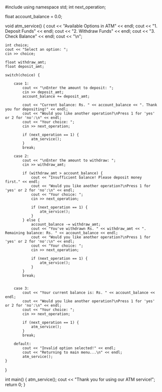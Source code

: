 #include <iostream>
using namespace std;
int next_operation;

float account_balance = 0.0;


void atm_service() {
    cout << "Available Options in ATM" << endl;
    cout << "1. Deposit Funds" << endl;
    cout << "2. Withdraw Funds" << endl;
    cout << "3. Check Balance" << endl;
    cout << "\n";

    int choice;
    cout << "Select an option: ";
    cin >> choice;

    float withdraw_amt;
    float deposit_amt;

    switch(choice) {

        case 1:
            cout << "\nEnter the amount to deposit: ";
            cin >> deposit_amt;
            account_balance += deposit_amt;

            cout << "Current balance: Rs. " << account_balance << ". Thank you for depositing!" << endl;
            cout << "Would you like another operation?\nPress 1 for 'yes' or 2 for 'no':\n" << endl;
            cout << "Your choice: ";
            cin >> next_operation;

            if (next_operation == 1) {
                atm_service();
            }
            break;

        case 2:
            cout << "\nEnter the amount to withdraw: ";
            cin >> withdraw_amt;

            if (withdraw_amt > account_balance) {
                cout << "Insufficient balance! Please deposit money first." << endl;
                cout << "Would you like another operation?\nPress 1 for 'yes' or 2 for 'no':\n" << endl;
                cout << "Your choice: ";
                cin >> next_operation;

                if (next_operation == 1) {
                    atm_service();
                }
            } else {
                account_balance -= withdraw_amt;
                cout << "You've withdrawn Rs. " << withdraw_amt << ". Remaining balance: Rs. " << account_balance << endl;
                cout << "Would you like another operation?\nPress 1 for 'yes' or 2 for 'no':\n" << endl;
                cout << "Your choice: ";
                cin >> next_operation;

                if (next_operation == 1) {
                    atm_service();
                }
            }
            break;

     
        case 3:
            cout << "Your current balance is: Rs. " << account_balance << endl;
            cout << "Would you like another operation?\nPress 1 for 'yes' or 2 for 'no':\n" << endl;
            cout << "Your choice: ";
            cin >> next_operation;

            if (next_operation == 1) {
                atm_service();
            }
            break;

        default:
            cout << "Invalid option selected!" << endl;
            cout << "Returning to main menu...\n" << endl;
            atm_service();
    }
}

int main() {
    atm_service();
    cout << "Thank you for using our ATM service!";
    return 0;
}

